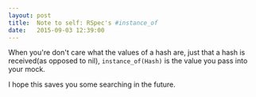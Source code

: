 ```yaml
---
layout: post
title:  Note to self: RSpec's #instance_of
date:   2015-09-03 12:39:00
---
```

When you're don't care what the values of a hash are, just that a hash is received(as opposed to nil), `instance_of(Hash)` is the value you pass into your mock.

I hope this saves you some searching in the future.
